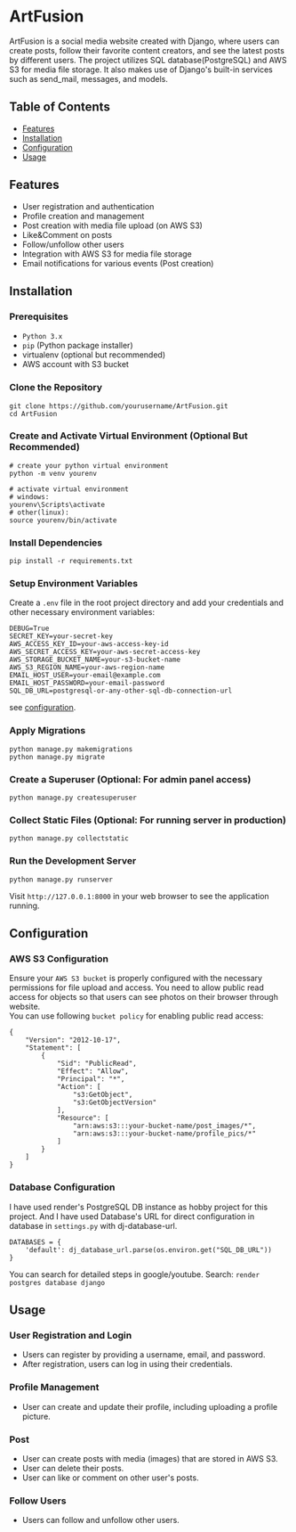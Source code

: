 # ArtFusion
ArtFusion is a social media website created with Django, where users can create posts, follow their favorite content creators, and see the latest posts by different users. The project utilizes SQL database(PostgreSQL) and AWS S3 for media file storage. It also makes use of Django's built-in services such as send_mail, messages, and models.
## Table of Contents
- [Features](#features)
- [Installation](#installation)
- [Configuration](#configuration)
- [Usage](#usage)


## Features
- User registration and authentication
- Profile creation and management
- Post creation with media file upload (on AWS S3)
- Like&Comment on posts
- Follow/unfollow other users
- Integration with AWS S3 for media file storage
- Email notifications for various events (Post creation)

## Installation
### Prerequisites
- `Python 3.x`
- `pip` (Python package installer)
- virtualenv (optional but recommended)
- AWS account with S3 bucket

### Clone the Repository
```
git clone https://github.com/yourusername/ArtFusion.git
cd ArtFusion
```
### Create and Activate Virtual Environment (Optional But Recommended)
```
# create your python virtual environment
python -m venv yourenv

# activate virtual environment
# windows:
yourenv\Scripts\activate
# other(linux):
source yourenv/bin/activate  
```
### Install Dependencies
```
pip install -r requirements.txt
```
### Setup Environment Variables
Create a `.env` file in the root project directory and add your credentials and other necessary environment variables:
```
DEBUG=True
SECRET_KEY=your-secret-key
AWS_ACCESS_KEY_ID=your-aws-access-key-id
AWS_SECRET_ACCESS_KEY=your-aws-secret-access-key
AWS_STORAGE_BUCKET_NAME=your-s3-bucket-name
AWS_S3_REGION_NAME=your-aws-region-name
EMAIL_HOST_USER=your-email@example.com
EMAIL_HOST_PASSWORD=your-email-password
SQL_DB_URL=postgresql-or-any-other-sql-db-connection-url
```
see [configuration](#configuration).
### Apply Migrations
```
python manage.py makemigrations
python manage.py migrate
```
### Create a Superuser (Optional: For admin panel access)
```
python manage.py createsuperuser
```
### Collect Static Files (Optional: For running server in production)
```
python manage.py collectstatic
```
### Run the Development Server
```
python manage.py runserver
```
Visit `http://127.0.0.1:8000` in your web browser to see the application running.

## Configuration
### AWS S3 Configuration
Ensure your `AWS S3 bucket` is properly configured with the necessary permissions for file upload and access. You need to allow public read access for objects so that users can see photos on their browser through website.  
You can use following `bucket policy` for enabling public read access:
```
{
    "Version": "2012-10-17",
    "Statement": [
        {
            "Sid": "PublicRead",
            "Effect": "Allow",
            "Principal": "*",
            "Action": [
                "s3:GetObject",
                "s3:GetObjectVersion"
            ],
            "Resource": [
                "arn:aws:s3:::your-bucket-name/post_images/*",
                "arn:aws:s3:::your-bucket-name/profile_pics/*"
            ]
        }
    ]
}
```
### Database Configuration
I have used render's PostgreSQL DB instance as hobby project for this project. And I have used Database's URL for direct configuration in database in `settings.py` with dj-database-url.
```
DATABASES = {
    'default': dj_database_url.parse(os.environ.get("SQL_DB_URL"))
}
```
You can search for detailed steps in google/youtube. Search: `render postgres database django`

## Usage
### User Registration and Login
- Users can register by providing a username, email, and password.
- After registration, users can log in using their credentials.
### Profile Management
- User can create and update their profile, including uploading a profile picture.
### Post
- User can create posts with media (images) that are stored in AWS S3.
- User can delete their posts.
- User can like or comment on other user's posts.
### Follow Users
- Users can follow and unfollow other users.

